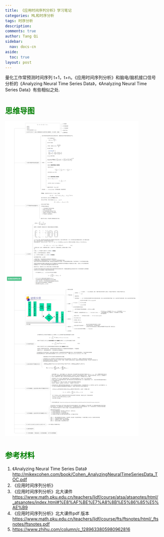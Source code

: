 ```yaml
---
title: 《应用时间序列分析》学习笔记
categories: ML和时序分析
tags: 时序分析
description: 
comments: true
author: Tang Qi
sidebar:
  nav: docs-cn
aside:
  toc: true
layout: post
---
```


量化工作常预测时间序列 t+1，t+n。《应用时间序列分析》和脑电/脑机接口信号分析的《Analyzing Neural Time Series Data》，《Analyzing Neural Time Series Data》有些相似之处.

<!--more-->

# <font face="黑体" color=green size=5>思维导图</font>

![时间序列分析](https://github.com/iqgnat/iqgnat.github.io/raw/master/assets/images/2020-12-31-Notes_on_Applied_time_series_analysis/应用时间序列分析.png)

# <font face="黑体" color=green size=5>参考材料</font>

  1. 《Analyzing Neural Time Series Data》 http://mikexcohen.com/book/Cohen_AnalyzingNeuralTimeSeriesData_TOC.pdf
  2. 《应用时间序列分析》
  3. 《应用时间序列分析》北大课件 https://www.math.pku.edu.cn/teachers/lidf/course/atsa/atsanotes/html/_atsanotes/index.html#%E8%AF%BE%E7%A8%8B%E5%86%85%E5%AE%B9
  4. 《应用时间序列分析》北大课件pdf 版本 https://www.math.pku.edu.cn/teachers/lidf/course/fts/ftsnotes/html/_ftsnotes/ftsnotes.pdf
  5. https://www.zhihu.com/column/c_1289633805980962816

